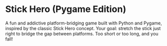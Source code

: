 # Stick Hero (Pygame Edition)
A fun and addictive platform-bridging game built with Python and Pygame, inspired by the classic Stick Hero concept. Your goal: stretch the stick just right to bridge the gap between platforms. Too short or too long, and you fall!

